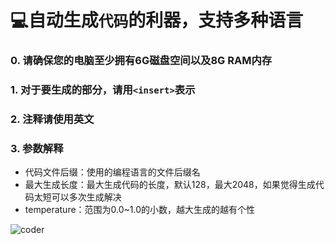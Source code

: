 # 💻自动生成`代码`的利器，支持多种语言
### 0. 请确保您的电脑至少拥有6G磁盘空间以及8G RAM内存
### 1. 对于要生成的部分，请用`<insert>`表示
### 2. 注释请使用英文
### 3. 参数解释
- 代码文件后缀：使用的编程语言的文件后缀名 
- 最大生成长度：最大生成代码的长度，默认128，最大2048，如果觉得生成代码太短可以多次生成解决
- temperature：范围为0.0~1.0的小数，越大生成的越有个性

![coder](https://xqy2006.github.io/store/coder.png)
